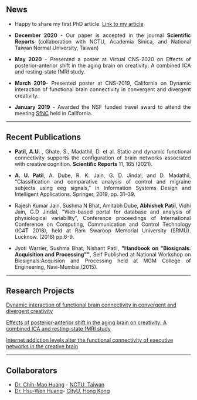 ## News
- <p align="justify"> Happy to share my first PhD article.  <a href="https://www.nature.com/articles/s41598-020-80293-2" target="_blank"> Link to my article </a> </p>
- <p align="justify"> <b> December 2020 </b> - Our paper is accepted in the journal <b> Scientific Reports </b> (collaboration with NCTU, Academia Sinica, and National Taiwan Normal University, Taiwan) </p>
- <p align="justify"> <b>May 2020</b> - Presented a poster at Virtual CNS-2020 on Effects of posterior-anterior shift in the aging brain on creativity: A combined ICA and resting-state fMRI study.</p>
- <p align="justify"> <b>March 2019</b>- Presented poster at CNS-2019, California on Dynamic interaction of functional brain connectivity in convergent and divergent creativity.</p>
- <p align="justify"> <b>January 2019</b> - Awarded the NSF funded travel award to attend the meeting <a href="https://www.tsfnc.org" target="_blank" >SfNC</a> held in California.</p>

---

## Recent Publications

- <p align="justify"> <b> Patil, A.U. </b>, Ghate, S., Madathil, D. et al. Static and dynamic functional connectivity supports the configuration of brain networks associated with creative cognition. <b> Scientific Reports</b> 11, 165 (2021). <a href=  https://doi.org/10.1038/s41598-020-80293-2> </a></p>

- <p align="justify"> <b>A. U. Patil</b>, A. Dube, R. K. Jain, G. D. Jindal, and D. Madathil, “Classification and comparative analysis of control and migraine subjects using eeg signals,” in Information Systems Design and Intelligent Applications. Springer, 2019, pp. 31–39.</p>

- <p align="justify"> Rajesh Kumar Jain, Sushma N Bhat, Amitabh Dube, <b>Abhishek Patil</b>, Vidhi Jain, G.D Jindal, "Web-based portal for database and analysis of physiological variability", Conference proceedings of International Conference on Computing, Communication and Control Technology (IC4T 2018), held at Ram Swaroop Memorial University (SRMU). Lucknow. (2018) pp:6-9.</p>

- <p align="justify"> Jyoti Warrier, Sushma Bhat, Nishant Patil, <b>"Handbook on "Biosignals: Acquisition and Processing""</b>, Self Published at National Workshop on Biosignals:Acquision and Processing held at MGM College of Engineering, Navi-Mumbai.(2015).</p>

---

## Research Projects 

[Dynamic interaction of functional brain connectivity in convergent and divergent creativity](/sample_page)

[Effects of posterior-anterior shift in the aging brain on creativity: A combined ICA and resting-state fMRI study](/pdf/CNS_poster.pdf)


[Internet addiction levels alter the functional connectivity of executive networks in the creative brain](/sample_page2)


---

## Collaborators

- <a href="https://huangslab.weebly.com" target="_blank" >Dr. Chih-Mao Huang</a> - <a href="https://www.nctu.edu.tw" target="_blank" >NCTU, Taiwan</a>
- <a href= "http://lt.cityu.edu.hk/People/Peop_peopleProfile.asp?peop_StfID=1009&peop_rkcl=1" target="_blank">Dr. Hsu-Wen Huang</a>- <a href="lt.cityu.edu.hk" target="_blank" >CityU, Hong Kong</a>




<p style="font-size:11px"></p>
<!-- Remove above link if you don't want to attibute -->
